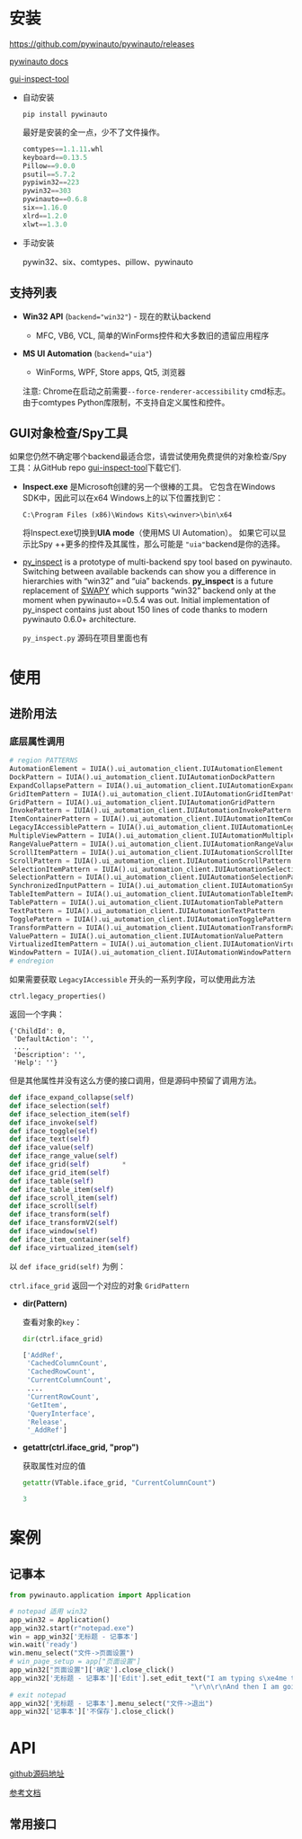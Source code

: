 # 安装

https://github.com/pywinauto/pywinauto/releases

[pywinauto docs](https://pywinauto.readthedocs.io/en/latest/)

[gui-inspect-tool](https://github.com/blackrosezy/gui-inspect-tool)

- 自动安装

  `pip install pywinauto`

  最好是安装的全一点，少不了文件操作。

  ```python
  comtypes==1.1.11.whl
  keyboard==0.13.5
  Pillow==9.0.0
  psutil==5.7.2
  pypiwin32==223
  pywin32==303
  pywinauto==0.6.8
  six==1.16.0
  xlrd==1.2.0
  xlwt==1.3.0
  ```

- 手动安装

  pywin32、six、comtypes、pillow、pywinauto

## 支持列表

- **Win32 API** (`backend="win32"`) - 现在的默认backend

  - MFC, VB6, VCL, 简单的WinForms控件和大多数旧的遗留应用程序

- **MS UI Automation** (`backend="uia"`)

  - WinForms, WPF, Store apps, Qt5, 浏览器

  注意: Chrome在启动之前需要`--force-renderer-accessibility` cmd标志。 由于comtypes Python库限制，不支持自定义属性和控件。

## GUI对象检查/Spy工具

如果您仍然不确定哪个backend最适合您，请尝试使用免费提供的对象检查/Spy工具：从GitHub repo [gui-inspect-tool](https://github.com/blackrosezy/gui-inspect-tool)下载它们.

- **Inspect.exe** 是Microsoft创建的另一个很棒的工具。 它包含在Windows SDK中，因此可以在x64 Windows上的以下位置找到它：

  ```
  C:\Program Files (x86)\Windows Kits\<winver>\bin\x64     
  ```

  将Inspect.exe切换到**UIA mode**（使用MS UI Automation）。 如果它可以显示比Spy ++更多的控件及其属性，那么可能是 `"uia"`backend是你的选择。
  
- [py_inspect](https://github.com/pywinauto/py_inspect) is a prototype of multi-backend spy tool based on pywinauto. Switching between available backends can show you a difference in hierarchies with “win32” and “uia” backends. **py_inspect** is a future replacement of [SWAPY](https://github.com/pywinauto/SWAPY) which supports “win32” backend only at the moment when pywinauto==0.5.4 was out. Initial implementation of py_inspect contains just about 150 lines of code thanks to modern pywinauto 0.6.0+ architecture.

  `py_inspect.py` 源码在项目里面也有

# 使用

## 进阶用法

### 底层属性调用

```python
# region PATTERNS
AutomationElement = IUIA().ui_automation_client.IUIAutomationElement
DockPattern = IUIA().ui_automation_client.IUIAutomationDockPattern
ExpandCollapsePattern = IUIA().ui_automation_client.IUIAutomationExpandCollapsePattern
GridItemPattern = IUIA().ui_automation_client.IUIAutomationGridItemPattern
GridPattern = IUIA().ui_automation_client.IUIAutomationGridPattern
InvokePattern = IUIA().ui_automation_client.IUIAutomationInvokePattern
ItemContainerPattern = IUIA().ui_automation_client.IUIAutomationItemContainerPattern
LegacyIAccessiblePattern = IUIA().ui_automation_client.IUIAutomationLegacyIAccessiblePattern
MultipleViewPattern = IUIA().ui_automation_client.IUIAutomationMultipleViewPattern
RangeValuePattern = IUIA().ui_automation_client.IUIAutomationRangeValuePattern
ScrollItemPattern = IUIA().ui_automation_client.IUIAutomationScrollItemPattern
ScrollPattern = IUIA().ui_automation_client.IUIAutomationScrollPattern
SelectionItemPattern = IUIA().ui_automation_client.IUIAutomationSelectionItemPattern
SelectionPattern = IUIA().ui_automation_client.IUIAutomationSelectionPattern
SynchronizedInputPattern = IUIA().ui_automation_client.IUIAutomationSynchronizedInputPattern
TableItemPattern = IUIA().ui_automation_client.IUIAutomationTableItemPattern
TablePattern = IUIA().ui_automation_client.IUIAutomationTablePattern
TextPattern = IUIA().ui_automation_client.IUIAutomationTextPattern
TogglePattern = IUIA().ui_automation_client.IUIAutomationTogglePattern
TransformPattern = IUIA().ui_automation_client.IUIAutomationTransformPattern
ValuePattern = IUIA().ui_automation_client.IUIAutomationValuePattern
VirtualizedItemPattern = IUIA().ui_automation_client.IUIAutomationVirtualizedItemPattern
WindowPattern = IUIA().ui_automation_client.IUIAutomationWindowPattern
# endregion
```

如果需要获取 `LegacyIAccessible` 开头的一系列字段，可以使用此方法

`ctrl.legacy_properties()`

返回一个字典：

```
{'ChildId': 0,
 'DefaultAction': '',
 ...,
 'Description': '',
 'Help': ''}
```

但是其他属性并没有这么方便的接口调用，但是源码中预留了调用方法。

```python
def iface_expand_collapse(self)
def iface_selection(self)
def iface_selection_item(self)
def iface_invoke(self)
def iface_toggle(self)
def iface_text(self)
def iface_value(self)
def iface_range_value(self)
def iface_grid(self)		*
def iface_grid_item(self)
def iface_table(self)
def iface_table_item(self)
def iface_scroll_item(self)
def iface_scroll(self)
def iface_transform(self)
def iface_transformV2(self)
def iface_window(self)
def iface_item_container(self)
def iface_virtualized_item(self)
```

以 `def iface_grid(self)` 为例：

`ctrl.iface_grid` 返回一个对应的对象 `GridPattern`

- **dir(Pattern)**

  查看对象的`key`：

  ```python
  dir(ctrl.iface_grid)
  
  ['AddRef',
   'CachedColumnCount',
   'CachedRowCount',
   'CurrentColumnCount',
   ....
   'CurrentRowCount',
   'GetItem',
   'QueryInterface',
   'Release',
   '_AddRef']
  ```

- **getattr(ctrl.iface_grid, "prop")**

  获取属性对应的值

  ```python
  getattr(VTable.iface_grid, "CurrentColumnCount")
  
  3
  ```

  

# 案例

## 记事本

```python
from pywinauto.application import Application

# notepad 适用 win32
app_win32 = Application()
app_win32.start(r"notepad.exe")
win = app_win32['无标题 - 记事本']
win.wait('ready')
win.menu_select("文件->页面设置")
# win_page_setup = app["页面设置"]
app_win32["页面设置"]['确定'].close_click()
app_win32['无标题 - 记事本']['Edit'].set_edit_text("I am typing s\xe4me text to Notepad"
                                             "\r\n\r\nAnd then I am going to quit")
# exit notepad
app_win32['无标题 - 记事本'].menu_select("文件->退出")
app_win32['记事本']['不保存'].close_click()
```



# API

[github源码地址](https://github.com/pywinauto/pywinauto)

[参考文档](https://www.kancloud.cn/gnefnuy/pywinauto_doc/1193035)

## 常用接口